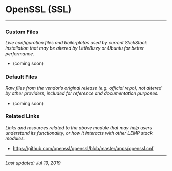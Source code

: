 # OpenSSL (SSL)

----

### Custom Files

*Live configuration files and boilerplates used by current SlickStack installation that may be altered by LittleBizzy or Ubuntu for better performance.*

* (coming soon)

### Default Files

*Raw files from the vendor’s original release (e.g. official repo), not altered by other providers, included for reference and documentation purposes.*

* (coming soon)

### Related Links

*Links and resources related to the above module that may help users understand its functionality, or how it interacts with other LEMP stack modules.*

* <a href="https://github.com/openssl/openssl/blob/master/apps/openssl.cnf">https://github.com/openssl/openssl/blob/master/apps/openssl.cnf</a>

----

*Last updated: Jul 19, 2019*
